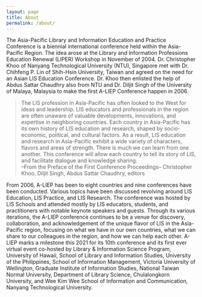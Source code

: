 ```yaml
---
layout: page
title: About
permalink: /about/
---
```

The Asia-Pacific Library and Information Education and Practice Conference is a biennial international conference held within the Asia-Pacific Region. The idea arose at the Library and Information Professions Education Renewal (LIPER) Workshop in November of 2004. Dr. Christopher Khoo of Nanyang Technological University (NTU), Singapore met with Dr. Chihfeng P. Lin of Shih-Hsin University, Taiwan and agreed on the need for an Asian LIS Education Conference. Dr. Khoo then enlisted the help of Abdus Sattar Chaudhry also from NTU and Dr. Diljit Singh of the University of Malaya, Malaysia to make the first A-LIEP Conference happen in 2006.

> The LIS profession in Asia-Pacific has often looked to the West for ideas and leadership.  LIS educators and professionals in the region are often unaware of valuable developments, innovations, and expertise in neighboring countries.  Each country in Asia-Pacific has its own history of LIS education and research, shaped by socio-economic, political, and cultural factors. As a result, LIS education and research in Asia-Pacific exhibit a wide variety of characters, flavors and areas of strength.  There is much we can learn from one another.  This conference will allow each country to tell its story of LIS, and facilitate dialogue and knowledge sharing.   
–From the Preface of the First Conference Proceedings–
Christopher Khoo, Diljit Singh, Abdus Sattar Chaudhry, editors

From 2006, A-LIEP has been to eight countries and nine conferences have been conducted. Various topics have been discussed revolving around LIS Education, LIS Practice, and LIS Research. The conference was hosted by LIS Schools and attended mostly by LIS educators, students, and practitioners with notable keynote speakers and guests. Through its various iterations, the A-LIEP conference continues to be a venue for discovery, collaboration, and acknowledgement of the unique flavor of LIS in the Asia-Pacific region, focusing on what we have in our own countries, what we can share to our colleagues in the region, and how we can help each other.
A-LIEP marks a milestone this 2021 for its 10th conference and its first ever virtual event co-hosted by Library & Information Science Program, University of Hawaii, School of Library and Information Studies, University of the Philippines, School of Information Management, Victoria University of Wellington, Graduate Institute of Information Studies, National Taiwan Normal University, Department of Library Science, Chulalongkorn University, and Wee Kim Wee School of Information and Communication, Nanyang Technological University.

